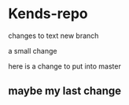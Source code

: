 # Kends-repo


changes to text new branch

a small change

here is a change to put into master

## maybe my last change

